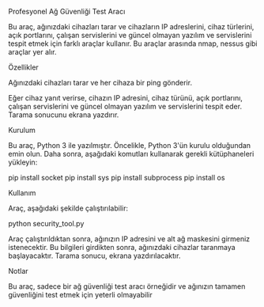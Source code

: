 Profesyonel Ağ Güvenliği Test Aracı

Bu araç, ağınızdaki cihazları tarar ve cihazların IP adreslerini, cihaz türlerini, açık portlarını, çalışan servislerini ve güncel olmayan yazılım ve servislerini tespit etmek için farklı araçlar kullanır. Bu araçlar arasında nmap, nessus gibi araçlar yer alır.

Özellikler

Ağınızdaki cihazları tarar ve her cihaza bir ping gönderir.

Eğer cihaz yanıt verirse, cihazın IP adresini, cihaz türünü, açık portlarını, çalışan servislerini ve güncel olmayan yazılım ve servislerini tespit eder.
Tarama sonucunu ekrana yazdırır.

Kurulum

Bu araç, Python 3 ile yazılmıştır. Öncelikle, Python 3'ün kurulu olduğundan emin olun. Daha sonra, aşağıdaki komutları kullanarak gerekli kütüphaneleri yükleyin:

pip install socket
pip install sys
pip install subprocess
pip install os

Kullanım

Araç, aşağıdaki şekilde çalıştırılabilir:

python security_tool.py

Araç çalıştırıldıktan sonra, ağınızın IP adresini ve alt ağ maskesini girmeniz istenecektir. Bu bilgileri girdikten sonra, ağınızdaki cihazlar taranmaya başlayacaktır. Tarama sonucu, ekrana yazdırılacaktır.

Notlar

Bu araç, sadece bir ağ güvenliği test aracı örneğidir ve ağınızın tamamen güvenliğini test etmek için yeterli olmayabilir
